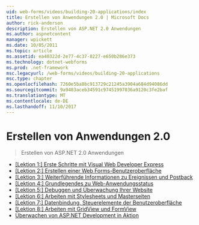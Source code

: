 ```yaml
---
uid: web-forms/videos/building-20-applications/index
title: Erstellen von Anwendungen 2.0 | Microsoft Docs
author: rick-anderson
description: Erstellen von ASP.NET 2.0 Anwendungen
ms.author: aspnetcontent
manager: wpickett
ms.date: 10/05/2011
ms.topic: article
ms.assetid: ea40322d-2e77-4c37-8227-e650b286e373
ms.technology: dotnet-webforms
ms.prod: .net-framework
msc.legacyurl: /web-forms/videos/building-20-applications
msc.type: chapter
ms.openlocfilehash: 7260e5ba8bc913729c21245a3904a684d94086dd
ms.sourcegitcommit: 9a9483aceb34591c97451997036a9120c3fe2baf
ms.translationtype: MT
ms.contentlocale: de-DE
ms.lasthandoff: 11/10/2017
---
```

<a name="building-20-applications"></a>Erstellen von Anwendungen 2.0
====================
> Erstellen von ASP.NET 2.0 Anwendungen


- [[Lektion 1:] Erste Schritte mit Visual Web Developer Express](lesson-1-getting-started-with-visual-web-developer-express.md)
- [[Lektion 2:] Erstellen einer Web Forms-Benutzeroberfläche](lesson-2-creating-a-web-forms-user-interface.md)
- [[Lektion 3:] Weiterführende Informationen zu Ereignissen und Postback](lesson-3-understanding-more-about-events-and-postback.md)
- [[Lektion 4:] Grundlegendes zu Web-Anwendungsstatus](lesson-4-understanding-web-application-state.md)
- [[Lektion 5:] Debuggen und Überwachung Ihrer Website](lesson-5-debugging-and-tracing-your-website.md)
- [[Lektion 6:] Arbeiten mit Stylesheets und Masterseiten](lesson-6-working-with-stylesheets-and-master-pages.md)
- [[Lektion 7:] Datenbindung, Steuerelemente der Benutzeroberfläche](lesson-7-databinding-to-user-interface-controls.md)
- [[Lektion 8:] Arbeiten mit GridView und FormView](lesson-8-working-with-the-gridview-and-formview.md)
- [Überwachen von ASP.NET Development in Aktion](watch-aspnet-development-in-action.md)
